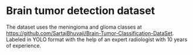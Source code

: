 # Brain tumor detection dataset
The dataset uses the meningioma and glioma classes at https://github.com/SartajBhuvaji/Brain-Tumor-Classification-DataSet. Labeled in YOLO format with the help of an expert radiologist with 10 years of experience.
 
